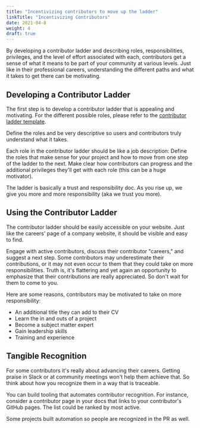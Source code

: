 ```yaml
---
title: "Incentivizing contributors to move up the ladder"
linkTitle: "Incentivizing Contributors"
date: 2021-04-8
weight: 4
draft: true
---
```


By developing a contributor ladder and describing roles, responsibilities, privileges, and the level of effort associated with each, contributors get a sense of what it means to be part of your community at various levels. Just like in their professional careers, understanding the different paths and what it takes to get there can be motivating.   

## Developing a Contributor Ladder
The first step is to develop a contributor ladder that is appealing and motivating. For the different possible roles, please refer to the [contributor ladder template](https://github.com/cncf/project-template/blob/main/CONTRIBUTOR_LADDER.md).  

Define the roles and be very descriptive so users and contributors truly understand what it takes. 

Each role in the contributor ladder should be like a job description: Define the roles that make sense for your project and how to move from one step of the ladder to the next. Make clear how contributors can progress and the additional privileges they'll get with each role (this can be a huge motivator).   

The ladder is basically a trust and responsibility doc. As you rise up, we give you more and more responsibility (aka we trust you more).  

## Using the Contributor Ladder
The contributor ladder should be easily accessible on your website. Just like the careers' page of a company website, it should be visible and easy to find.  

Engage with active contributors, discuss their contributor "careers," and suggest a next step. Some contributors may underestimate their contributions, or it may not even occur to them that they could take on more responsibilities. Truth is, it's flattering and yet again an opportunity to emphasize that their contributions are really appreciated. So don't wait for them to come to you.  

Here are some reasons, contributors may be motivated to take on more responsibility:  
  * An additional title they can add to their CV
  * Learn the in and outs of a project
  * Become a subject matter expert
  * Gain leadership skills 
  * Training and experience  

## Tangible Recognition 
For some contributors it's really about advancing their careers. Getting praise in Slack or at community meetings won't help them achieve that. So think about how you recognize them in a way that is traceable.  

You can build tooling that automates contributor recognition. For instance, consider a contributor page in your docs that links to your contributor's GitHub pages. The list could be ranked by most active.  

Some projects built automation so people are recognized in the PR as well.   
